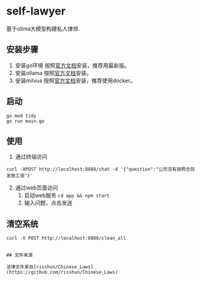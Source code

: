 # self-lawyer

基于ollma大模型构建私人律师.

## 安装步骤

1. 安装go环境
   按照[官方文档](https://go.dev/doc/install)安装，推荐用最新版。
2. 安装ollama
   按照[官方文档](https://github.com/ollama/ollama)安装。
3. 安装milvus
   按照[官方文档](https://milvus.io/docs/install_standalone-docker.md)安装，推荐使用docker。

## 启动

```
go mod tidy
go run main.go
```

## 使用

1. 通过终端访问

```
curl -XPOST http://localhost:8888/chat -d '{"question":"公司没有按照合同发放工资"}'
```

2. 通过web页面访问
   1. 启动web服务
      `cd app && npm start`
   2. 输入问题，点击发送

## 清空系统

```
curl -X POST http://localhost:8888/clean_all
```

```

## 文件来源

法律文件来自[risshun/Chinese_Laws](https://github.com/risshun/Chinese_Laws)
```
